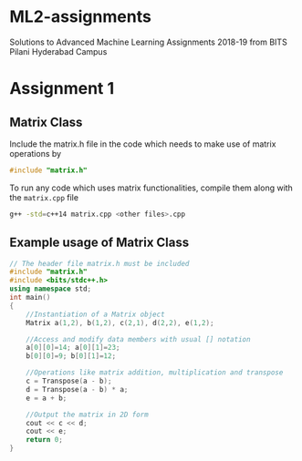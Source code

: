 # ML2-assignments
Solutions to Advanced Machine Learning Assignments 2018-19 from BITS Pilani Hyderabad Campus
# Assignment 1
## Matrix Class
Include the matrix.h file in the code which needs to make use of matrix operations by
```cpp
#include "matrix.h"
```
To run any code which uses matrix functionalities, compile them along with the `matrix.cpp` file
```sh
g++ -std=c++14 matrix.cpp <other files>.cpp
```

## Example usage of Matrix Class
```cpp
// The header file matrix.h must be included
#include "matrix.h"
#include <bits/stdc++.h>
using namespace std;
int main()
{
	//Instantiation of a Matrix object
	Matrix a(1,2), b(1,2), c(2,1), d(2,2), e(1,2);

	//Access and modify data members with usual [] notation
	a[0][0]=14; a[0][1]=23;
	b[0][0]=9; b[0][1]=12;

	//Operations like matrix addition, multiplication and transpose
	c = Transpose(a - b);
	d = Transpose(a - b) * a;
	e = a + b;

	//Output the matrix in 2D form
	cout << c << d;
	cout << e;
	return 0;
}
```
